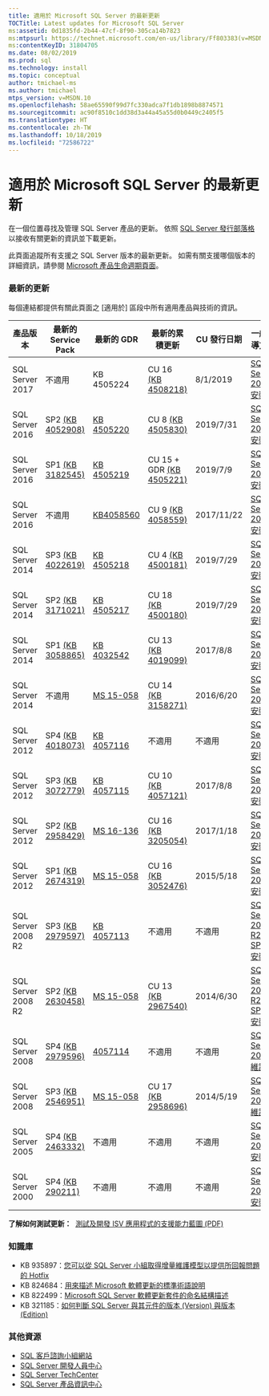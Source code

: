 ```yaml
---
title: 適用於 Microsoft SQL Server 的最新更新
TOCTitle: Latest updates for Microsoft SQL Server
ms:assetid: 0d1835fd-2b44-47cf-8f90-305ca14b7823
ms:mtpsurl: https://technet.microsoft.com/en-us/library/Ff803383(v=MSDN.10)
ms:contentKeyID: 31804705
ms.date: 08/02/2019
ms.prod: sql
ms.technology: install
ms.topic: conceptual
author: tmichael-ms
ms.author: tmichael
mtps_version: v=MSDN.10
ms.openlocfilehash: 58ae65590f99d7fc330adca7f1db1898b8874571
ms.sourcegitcommit: ac90f8510c1dd38d3a44a45a55d0b0449c2405f5
ms.translationtype: HT
ms.contentlocale: zh-TW
ms.lasthandoff: 10/18/2019
ms.locfileid: "72586722"
---
```

# <a name="latest-updates-for-microsoft-sql-server"></a>適用於 Microsoft SQL Server 的最新更新

在一個位置尋找及管理 SQL Server 產品的更新。 依照 [SQL Server 發行部落格](https://aka.ms/sqlreleases)以接收有關更新的資訊並下載更新。

此頁面追蹤所有支援之 SQL Server 版本的最新更新。 如需有關支援哪個版本的詳細資訊，請參閱 [Microsoft 產品生命週期頁面](http://support.microsoft.com/lifecycle/)。

### <a name="latest-updates"></a>最新的更新

每個連結都提供有關此頁面之 [適用於]  區段中所有適用產品與技術的資訊。

|產品版本   | 最新的 Service Pack |  最新的 GDR | 最新的累積更新 | CU 發行日期 | 一般指導方針  |
|--|--|--|--|--|--|
|SQL Server 2017|不適用|KB 4505224|CU 16 [(KB 4508218)](https://support.microsoft.com/en-us/help/4508218)|8/1/2019|[SQL Server 2017 安裝](https://docs.microsoft.com/en-us/sql/database-engine/install-windows/installation-for-sql-server) |
|SQL Server 2016|SP2 [(KB 4052908)](https://support.microsoft.com/en-us/help/4052908)|[KB 4505220](https://support.microsoft.com/en-us/help/4505220)|CU 8 [(KB 4505830)](https://support.microsoft.com/en-us/kb/4505830)|2019/7/31|[SQL Server 2016 安裝](https://technet.microsoft.com/en-us/library/bb500469.aspx)|
|SQL Server 2016|SP1 [(KB 3182545)](https://support.microsoft.com/en-us/help/3182545/sql-server-2016-service-pack-1-release-information)|[KB 4505219](https://support.microsoft.com/en-us/help/4505219)|CU 15 + GDR [(KB 4505221)](https://support.microsoft.com/en-us/help/4505221)|2019/7/9|[SQL Server 2016 安裝](https://technet.microsoft.com/en-us/library/bb500469.aspx)|
|SQL Server 2016|不適用|[KB4058560](https://support.microsoft.com/en-us/help/4058560)|CU 9 [(KB 4058559)](https://support.microsoft.com/en-us/help/4058559)|2017/11/22|[SQL Server 2016 安裝](https://technet.microsoft.com/en-us/library/bb500469.aspx)|
|SQL Server 2014|SP3 [(KB 4022619)](https://support.microsoft.com/en-us/kb/4022619)|[KB 4505218](https://support.microsoft.com/en-us/help/4505218)|CU 4 [(KB 4500181)](https://support.microsoft.com/en-us/kb/4500181)|2019/7/29|[SQL Server 2014 安裝](https://technet.microsoft.com/en-us/library/cc281837(v=sql.120).aspx)|
|SQL Server 2014|SP2 [(KB 3171021)](http://support.microsoft.com/kb/3171021)|[KB 4505217](https://support.microsoft.com/en-us/help/4505217)|CU 18 [(KB 4500180)](https://support.microsoft.com/en-us/kb/4500180)|2019/7/29|[SQL Server 2014 安裝](https://technet.microsoft.com/en-us/library/cc281837(v=sql.120).aspx)|
|SQL Server 2014|SP1 [(KB 3058865)](http://support.microsoft.com/kb/3058865)|[KB 4032542](https://support.microsoft.com/en-us/help/4032542/description-of-the-security-update-for-sql-server-2014-service-pack-1) |CU 13 [(KB 4019099)](https://support.microsoft.com/en-us/help/4019099)|2017/8/8|[SQL Server 2014 安裝](https://technet.microsoft.com/en-us/library/cc281837(v=sql.120).aspx)|
|SQL Server 2014|不適用|[MS 15-058](https://technet.microsoft.com/en-us/library/security/ms15-058.aspx)|CU 14 [(KB 3158271)](https://support.microsoft.com/en-us/kb/3158271)|2016/6/20|[SQL Server 2014 安裝](https://technet.microsoft.com/en-us/library/cc281837(v=sql.120).aspx)|
|SQL Server 2012|SP4 [(KB 4018073)](https://support.microsoft.com/en-us/help/4018073/sql-server-2012-service-pack-4-release-information)  |[KB 4057116](https://support.microsoft.com/en-us/help/4057116)|不適用|不適用|[SQL Server 2012 安裝](https://technet.microsoft.com/en-us/library/cc281837(v=sql.110).aspx)|
|SQL Server 2012|SP3 [(KB 3072779)](https://support.microsoft.com/en-us/help/3072779/sql-server-2012-service-pack-3-release-information)  |[KB 4057115](https://support.microsoft.com/en-us/help/4057115)|CU 10 [(KB 4057121)](https://support.microsoft.com/en-us/help/4057121)|2017/8/8|[SQL Server 2012 安裝](https://technet.microsoft.com/en-us/library/cc281837(v=sql.110).aspx)|
|SQL Server 2012|SP2 [(KB 2958429)](http://support.microsoft.com/kb/2958429)|[MS 16-136](https://technet.microsoft.com/en-us/library/security/ms16-136.aspx)|CU 16 [(KB 3205054)](https://support.microsoft.com/en-us/help/3205054/cumulative-update-16-for-sql-server-2012-sp2) |2017/1/18|[SQL Server 2012 安裝](https://technet.microsoft.com/en-us/library/cc281837(v=sql.110).aspx)|
|SQL Server 2012|SP1 [(KB 2674319)](http://support.microsoft.com/kb/2674319)|[MS 15-058](https://technet.microsoft.com/en-us/library/security/ms15-058.aspx)|CU 16 [(KB 3052476)](http://support.microsoft.com/kb/3052476)|2015/5/18|[SQL Server 2012 安裝](https://technet.microsoft.com/en-us/library/cc281837(v=sql.110).aspx)|
|SQL Server 2008 R2 |SP3 [(KB 2979597)](http://support.microsoft.com/kb/2979597)|[KB 4057113](https://support.microsoft.com/en-us/help/4057113/security-update-for-vulnerabilities-in-sql-server)|不適用|不適用|[SQL Server 2008 R2 SP3 安裝](https://www.microsoft.com/en-us/download/details.aspx?id=44271)|
|SQL Server 2008 R2 |SP2 [(KB 2630458)](http://support.microsoft.com/kb/2630458)|[MS 15-058](https://technet.microsoft.com/en-us/library/security/ms15-058.aspx)|CU 13 [(KB 2967540)](http://support.microsoft.com/kb/2967540)|2014/6/30|[SQL Server 2008 R2 SP2 安裝](https://www.microsoft.com/en-us/download/details.aspx?id=30437)|
|SQL Server 2008 |SP4 [(KB 2979596)](http://support.microsoft.com/kb/2979596)|[4057114](https://support.microsoft.com/en-us/help/4057114/security-update-for-vulnerabilities-in-sql-server)|不適用|不適用|[SQL Server 2008 維護](https://technet.microsoft.com/en-us/library/dd638062(sql.100).aspx)|
|SQL Server 2008|SP3 [(KB 2546951)](http://support.microsoft.com/kb/2546951)|[MS 15-058](https://technet.microsoft.com/en-us/library/security/ms15-058.aspx)|CU 17 [(KB 2958696)](http://support.microsoft.com/kb/2958696)|2014/5/19|[SQL Server 2008 維護](https://technet.microsoft.com/en-us/library/dd638062(sql.100).aspx)|
|SQL Server 2005 |SP4 [(KB 2463332)](http://support.microsoft.com/kb/2463332)|不適用|不適用|不適用|[SQL Server 2005 安裝](https://msdn.microsoft.com/en-us/library/ms143516(sql.90).aspx)|
|SQL Server 2000|SP4 [(KB 290211)](http://support.microsoft.com/kb/290211)|不適用|不適用|不適用|[SQL Server 2000 安裝](https://technet.microsoft.com/en-us/library/aa197941(sql.80).aspx)|

**了解如何測試更新：**  [測試及開發 ISV 應用程式的支援能力藍圖 (PDF)](https://msdnshared.blob.core.windows.net/media/TNBlogsFS/prod.evol.blogs.technet.com/CommunityServer.Blogs.Components.WeblogFiles/00/00/00/85/48/Files/0827.Testing%20And%20Developing%20Supportability%20Roadmaps%20for%20ISV%20Applications.pdf)

### <a name="knowledge-base"></a>知識庫

  - KB 935897：[您可以從 SQL Server 小組取得增量維護模型以提供所回報問題的 Hotfix](http://support.microsoft.com/kb/935897)
  - KB 824684：[用來描述 Microsoft 軟體更新的標準術語說明](http://support.microsoft.com/kb/824684)
  - KB 822499：[Microsoft SQL Server 軟體更新套件的命名結構描述](http://support.microsoft.com/kb/822499)
  - KB 321185：[如何判斷 SQL Server 與其元件的版本 (Version) 與版本 (Edition)](http://support.microsoft.com/kb/321185)

### <a name="additional-resources"></a>其他資源

  - [SQL 客戶諮詢小組網站](http://sqlcat.com/)
  - [SQL Server 開發人員中心](http://msdn.microsoft.com/en-us/sqlserver/default.aspx)
  - [SQL Server TechCenter](http://technet.microsoft.com/en-us/sqlserver/default.aspx)
  - [SQL Server 產品資訊中心](http://www.microsoft.com/sqlserver/en/us/default.aspx)
